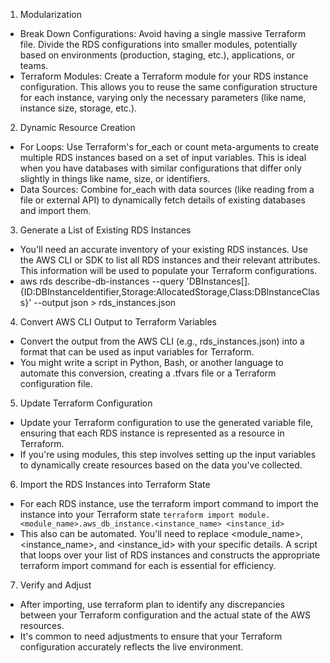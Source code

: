 1. Modularization

- Break Down Configurations: Avoid having a single massive Terraform file. Divide the RDS configurations into smaller modules, potentially based on environments (production, staging, etc.), applications, or teams.
- Terraform Modules: Create a Terraform module for your RDS instance configuration. This allows you to reuse the same configuration structure for each instance, varying only the necessary parameters (like name, instance size, storage, etc.).

2. Dynamic Resource Creation

- For Loops: Use Terraform's for_each or count meta-arguments to create multiple RDS instances based on a set of input variables. This is ideal when you have databases with similar configurations that differ only slightly in things like name, size, or identifiers.
- Data Sources: Combine for_each with data sources (like reading from a file or external API) to dynamically fetch details of existing databases and import them.

3. Generate a List of Existing RDS Instances

- You'll need an accurate inventory of your existing RDS instances. Use the AWS CLI or SDK to list all RDS instances and their relevant attributes. This information will be used to populate your Terraform configurations.
- aws rds describe-db-instances --query 'DBInstances[].{ID:DBInstanceIdentifier,Storage:AllocatedStorage,Class:DBInstanceClass}' --output json > rds_instances.json

4. Convert AWS CLI Output to Terraform Variables

- Convert the output from the AWS CLI (e.g., rds_instances.json) into a format that can be used as input variables for Terraform. 
-  You might write a script in Python, Bash, or another language to automate this conversion, creating a .tfvars file or a Terraform configuration file.

5. Update Terraform Configuration

- Update your Terraform configuration to use the generated variable file, ensuring that each RDS instance is represented as a resource in Terraform.
- If you're using modules, this step involves setting up the input variables to dynamically create resources based on the data you've collected.

6. Import the RDS Instances into Terraform State

- For each RDS instance, use the terraform import command to import the instance into your Terraform state `terraform import module.<module_name>.aws_db_instance.<instance_name> <instance_id>`
- This also can be automated. You'll need to replace <module_name>, <instance_name>, and <instance_id> with your specific details. A script that loops over your list of RDS instances and constructs the appropriate terraform import command for each is essential for efficiency.

7. Verify and Adjust

- After importing, use terraform plan to identify any discrepancies between your Terraform configuration and the actual state of the AWS resources. 
- It's common to need adjustments to ensure that your Terraform configuration accurately reflects the live environment.